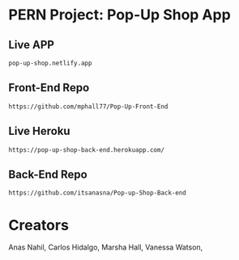 # PERN Project: Pop-Up Shop App

## Live APP

```
pop-up-shop.netlify.app

```

## Front-End Repo

```
https://github.com/mphall77/Pop-Up-Front-End

```

## Live Heroku

```
https://pop-up-shop-back-end.herokuapp.com/

```

## Back-End Repo

```
https://github.com/itsanasna/Pop-up-Shop-Back-end

```

# Creators

Anas Nahil,
Carlos Hidalgo,
Marsha Hall,
Vanessa Watson,


